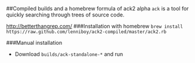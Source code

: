 ##Compiled builds and a homebrew formula of ack2 alpha
`ack` is a tool for quickly searching through trees of source code.

http://betterthangrep.com/
###Installation with homebrew
`brew install https://raw.github.com/lenniboy/ack2-compiled/master/ack2.rb`

###Manual installation
- Download `builds/ack-standalone-*` and run
